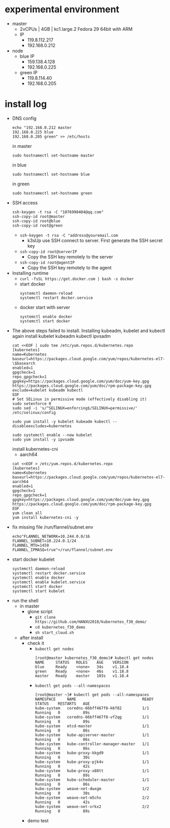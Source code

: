 # experimental environment 
- master 
    - 2vCPUs | 4GB | kc1.large.2
Fedora 29 64bit with ARM
    - IP
        - 119.8.112.217
        - 192.168.0.212
- node
    - blue IP
        - 159.138.4.128
        - 192.168.0.225
    - green IP
        - 119.8.114.40
        - 192.168.0.205
# install log
- DNS config
    ```
    echo "192.168.0.212 master
    192.168.0.225 blue
    192.168.0.205 green" >> /etc/hosts
    ```
    in master
    ```
    sudo hostnamectl set-hostname master
    ```
    in blue
    ```
    sudo hostnamectl set-hostname blue
    ```
    in green
    ```
    sudo hostnamectl set-hostname green
    ```
- SSH access
    ```
    ssh-keygen -t rsa -C "1076998404@qq.com"
    ssh-copy-id root@master
    ssh-copy-id root@blue
    ssh-copy-id root@green
    ```
    - `ssh-keygen -t rsa -C "address@youremail.com`
        - k3sUp use SSH connect to server. First generate the SSH secret key
    - `ssh-copy-id root@serverIP`
        - Copy the SSH key remotely to the server
    - `ssh-copy-id root@agentIP`
        - Copy the SSH key remotely to the agent
- Installing runtime
    - `curl -fsSL https://get.docker.com | bash -s docker`
    - start docker
        ```
        systemctl daemon-reload
        systemctl restart docker.service
        ```
    - docker start with server
        ```
        systemctl enable docker
        systemctl start docker
        ```
- The above steps failed to install. Installing kubeadm, kubelet and kubectl again
    install kubelet kubeadm kubectl ipvsadm
    ```
    cat <<EOF | sudo tee /etc/yum.repos.d/kubernetes.repo
    [kubernetes]
    name=Kubernetes
    baseurl=https://packages.cloud.google.com/yum/repos/kubernetes-el7-\$basearch
    enabled=1
    gpgcheck=1
    repo_gpgcheck=1
    gpgkey=https://packages.cloud.google.com/yum/doc/yum-key.gpg https://packages.cloud.google.com/yum/doc/rpm-package-key.gpg
    exclude=kubelet kubeadm kubectl
    EOF
    # Set SELinux in permissive mode (effectively disabling it)
    sudo setenforce 0
    sudo sed -i 's/^SELINUX=enforcing$/SELINUX=permissive/' /etc/selinux/config

    sudo yum install -y kubelet kubeadm kubectl --disableexcludes=kubernetes

    sudo systemctl enable --now kubelet
    sudo yum install -y ipvsadm
    ```
    install kubernetes-cni
    - aarch64 
    ```
    cat <<EOF > /etc/yum.repos.d/kubernetes.repo
    [kubernetes]
    name=Kubernetes
    baseurl=https://packages.cloud.google.com/yum/repos/kubernetes-el7-aarch64
    enabled=1
    gpgcheck=1
    repo_gpgcheck=1
    gpgkey=https://packages.cloud.google.com/yum/doc/yum-key.gpg https://packages.cloud.google.com/yum/doc/rpm-package-key.gpg
    EOF
    yum clean all
    yum install kubernetes-cni -y
    ```
 - fix  missing file /run/flannel/subnet.env
    ```
    echo"FLANNEL_NETWORK=10.244.0.0/16
    FLANNEL_SUBNET=10.224.0.1/24
    FLANNEL_MTU=1450
    FLANNEL_IPMASQ=true">/run/flannel/subnet.env
    ```
 - start docker kubelet
    ```
    systemctl daemon-reload
    systemctl restart docker.service
    systemctl enable docker
    systemctl enable kubelet.service
    systemctl start docker
    systemctl start kubelet
    ```
- run the shell
    - in master
        - glone script
            - `git clone https://github.com/HANXU2018/kubernetes_f30_demo/`
            - `cd kubernetes_f30_demo`
            - `sh start_cloud.sh`
    - after install
        - check it
            - `kubectl get nodes`
                ```
                [root@master kubernetes_f30_demo]# kubectl get nodes
                NAME     STATUS   ROLES    AGE    VERSION
                blue     Ready    <none>   34s    v1.18.4
                green    Ready    <none>   46s    v1.18.8
                master   Ready    master   103s   v1.18.4
                ```
            - `kubectl get pods --all-namespaces`
                ```
                [root@master ~]# kubectl get pods --all-namespaces
                NAMESPACE     NAME                             READY   STATUS    RESTARTS   AGE
                kube-system   coredns-66bff467f8-k6f82         1/1     Running   0          89s
                kube-system   coredns-66bff467f8-vf2qg         1/1     Running   0          89s
                kube-system   etcd-master                      1/1     Running   0          86s
                kube-system   kube-apiserver-master            1/1     Running   0          86s
                kube-system   kube-controller-manager-master   1/1     Running   0          86s
                kube-system   kube-proxy-kkgd9                 1/1     Running   0          30s
                kube-system   kube-proxy-pjk4v                 1/1     Running   0          42s
                kube-system   kube-proxy-x88tt                 1/1     Running   0          89s
                kube-system   kube-scheduler-master            1/1     Running   0          86s
                kube-system   weave-net-dwxgm                  1/2     Running   0          30s
                kube-system   weave-net-m5chx                  2/2     Running   0          42s
                kube-system   weave-net-vrkx2                  2/2     Running   0          89s
                ```
        - demo test
            